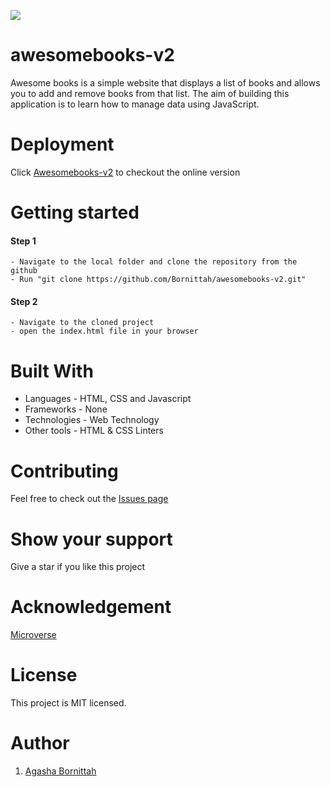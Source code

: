 ![](https://img.shields.io/badge/Microverse-blueviolet)
# awesomebooks-v2

Awesome books is a simple website that displays a list of books and allows you to add and remove books from that list. The aim of building this application is to learn how to manage data using JavaScript.

# Deployment
Click [Awesomebooks-v2](https://bornittah.github.io/awesomebooks-v2/) to checkout the online version

# Getting started
#### Step 1
    - Navigate to the local folder and clone the repository from the github 
    - Run "git clone https://github.com/Bornittah/awesomebooks-v2.git"
#### Step 2
    - Navigate to the cloned project
    - open the index.html file in your browser

# Built With
- Languages - HTML, CSS and Javascript
- Frameworks - None
- Technologies - Web Technology
- Other tools - HTML & CSS Linters

# Contributing
Feel free to check out the [Issues page](https://github.com/Bornittah/awesomebooks-v2/issues)

# Show your support
Give a star if you like this project

# Acknowledgement
 [Microverse](https://www.microverse.org/?grsf=i6yi2m)
 
# License
This project is MIT licensed.

# Author
1. [Agasha Bornittah](https://github.com/Bornittah)